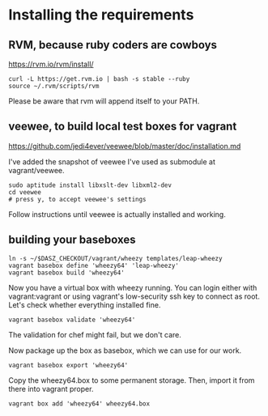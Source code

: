 # Installing the requirements

## RVM, because ruby coders are cowboys

https://rvm.io/rvm/install/

    curl -L https://get.rvm.io | bash -s stable --ruby
    source ~/.rvm/scripts/rvm

Please be aware that rvm will append itself to your PATH.

## veewee, to build local test boxes for vagrant

https://github.com/jedi4ever/veewee/blob/master/doc/installation.md

I've added the snapshot of veewee I've used as submodule at vagrant/veewee.

    sudo aptitude install libxslt-dev libxml2-dev
    cd veewee
    # press y, to accept veewee's settings

Follow instructions until veewee is actually installed and working.

## building your baseboxes

    ln -s ~/$DASZ_CHECKOUT/vagrant/wheezy templates/leap-wheezy
    vagrant basebox define 'wheezy64' 'leap-wheezy'
    vagrant basebox build 'wheezy64'
    
Now you have a virtual box with wheezy running. You can login either with
vagrant:vagrant or using vagrant's low-security ssh key to connect as root.
Let's check whether everything installed fine.

    vagrant basebox validate 'wheezy64'

The validation for chef might fail, but we don't care.

Now package up the box as basebox, which we can use for our work.

    vagrant basebox export 'wheezy64'

Copy the wheezy64.box to some permanent storage. Then, import it from there into vagrant proper.

    vagrant box add 'wheezy64' wheezy64.box



